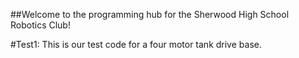 ##Welcome to the programming hub for the Sherwood High School Robotics Club!

#Test1:
	This is our test code for a four motor tank drive base.
